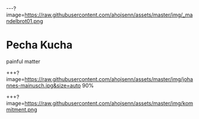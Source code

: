 ---?image=https://raw.githubusercontent.com/ahojsenn/assets/master/img/_mandelbrot01.png
# Pecha Kucha
<!-- .element: style="font-size: 3em; color: orange"-->
painful matter
<!-- .element: style="font-size: 2em; color: orange"-->

+++?image=https://raw.githubusercontent.com/ahojsenn/assets/master/img/johannes-mainusch.jpg&size=auto 90%



+++?image=https://raw.githubusercontent.com/ahojsenn/assets/master/img/kommitment.png
